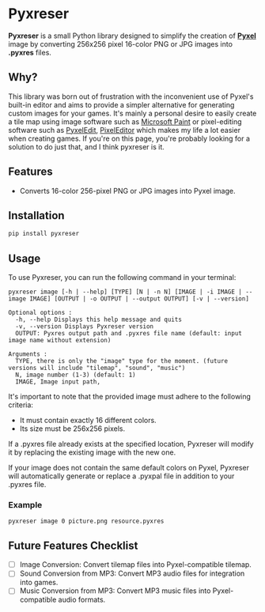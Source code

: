 # Pyxreser
**Pyxreser** is a small Python library designed to simplify the creation of **[Pyxel](https://github.com/kitao/pyxel)** image by converting 256x256 pixel 16-color PNG or JPG images into **.pyxres** files.

## Why? 
This library was born out of frustration with the inconvenient use of Pyxel's built-in editor and aims to provide a simpler alternative for generating custom images for your games. It's mainly a personal desire to easily create a tile map using image software such as [Microsoft Paint](https://www.microsoft.com/windows/paint) or pixel-editing software such as [PyxelEdit](https://pyxeledit.com/), [PixelEditor](https://pixieditor.net) which makes my life a lot easier when creating games. If you're on this page, you're probably looking for a solution to do just that, and I think pyxreser is it.

## Features

- Converts 16-color 256-pixel PNG or JPG images into Pyxel image.

## Installation

```bash
pip install pyxreser
```

## Usage

To use Pyxreser, you can run the following command in your terminal:

```
pyxreser image [-h | --help] [TYPE] [N | -n N] [IMAGE | -i IMAGE | --image IMAGE] [OUTPUT | -o OUTPUT | --output OUTPUT] [-v | --version]

Optional options :
  -h, --help Displays this help message and quits
  -v, --version Displays Pyxreser version
  OUTPUT: Pyxres output path and .pyxres file name (default: input image name without extension)

Arguments :
  TYPE, there is only the "image" type for the moment. (future versions will include "tilemap", "sound", "music")
  N, image number (1-3) (default: 1)
  IMAGE, Image input path, 

```

It's important to note that the provided image must adhere to the following criteria:

- It must contain exactly 16 different colors.
- Its size must be 256x256 pixels.

If a .pyxres file already exists at the specified location, Pyxreser will modify it by replacing the existing image with the new one.

If your image does not contain the same default colors on Pyxel, Pyxreser will automatically generate or replace a .pyxpal file in addition to your .pyxres file.

### Example

```
pyxreser image 0 picture.png resource.pyxres
```

## Future Features Checklist

- [ ] Image Conversion: Convert tilemap files into Pyxel-compatible tilemap.
- [ ] Sound Conversion from MP3: Convert MP3 audio files for integration into games.
- [ ] Music Conversion from MP3: Convert MP3 music files into Pyxel-compatible audio formats.
